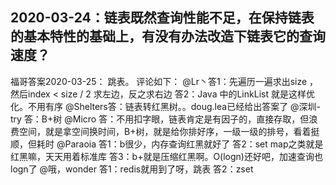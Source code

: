 ## 2020-03-24：链表既然查询性能不足，在保持链表的基本特性的基础上，有没有办法改造下链表它的查询速度？
福哥答案2020-03-25：
跳表。
评论如下：
@Lr丶答1：先遍历一遍求出size ，然后index  < size / 2 求左边，反之求右边
答2：Java 中的LinkList 就是这样优化。不用有序
@Shelters答：链表转红黑树。。doug.lea已经给出答案了
@深圳-try 答：B+树
@Micro 答：不用扣字眼，链表肯定是有因子的，直接存取，但浪费空间，就是拿空间换时间，B+树，就是给你排好序，一级一级的排号，看着挺顺，但耗时
@Paraoia  答1：b很少，内存查询红黑就好了
答2：set map之类就是红黑嘛，天天用着标准库
答3：b+就是压缩红黑啊。O(logn)还好吧，加速查询也logn了
@哦，wonder 答1：redis就用到了呀，跳表
答2：zset